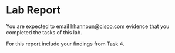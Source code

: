 # Lab Report 

You are expected to email hhannoun@cisco.com evidence that you completed the tasks of this lab.

For this report include your findings from Task 4. 